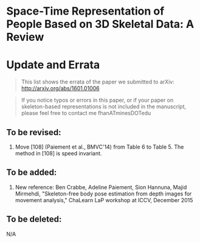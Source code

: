 # Space-Time Representation of People Based on 3D Skeletal Data: A Review
# Update and Errata
> This list shows the errata of the paper we submitted to arXiv: http://arxiv.org/abs/1601.01006

> If you notice typos or errors in this paper, or if your paper on skeleton-based representations is not included in the manuscript, please feel free to contact me fhanATminesDOTedu

## To be revised:
1. Move [108] (Paiement et al., BMVC'14) from Table 6 to Table 5. The method in [108] is speed invariant.


## To be added:
1. New reference: Ben Crabbe, Adeline Paiement, Sion Hannuna, Majid Mirmehdi, "Skeleton-free body pose estimation from depth images for movement analysis," ChaLearn LaP workshop at ICCV, December 2015


## To be deleted:
N/A
